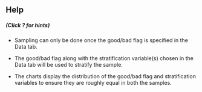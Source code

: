 

## Help
##### (Click ? for hints)

* Sampling can only be done once the good/bad flag is specified in the
Data tab.

* The good/bad flag along with the stratification variable(s) chosen in the
Data tab will be used to stratify the sample.

* The charts display the distribution of the good/bad flag and stratification
variables to ensure they are roughly equal in both the samples.


